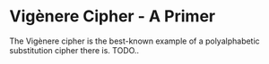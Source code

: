 # Vigènere Cipher - A Primer
 The Vigènere cipher is the best-known example of a polyalphabetic substitution cipher there is. TODO..
